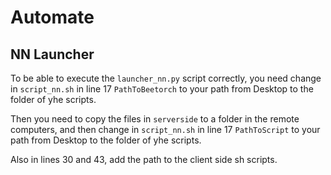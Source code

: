 # Automate 


## NN Launcher
To be able to execute the `launcher_nn.py` script correctly, you need change in `script_nn.sh` in line 17 `PathToBeetorch` to your path from Desktop to the folder of yhe scripts.

Then you need to copy the files in `serverside` to a folder in the remote computers, and then change in `script_nn.sh` in line 17 `PathToScript` to your path from Desktop to the folder of yhe scripts.

Also in lines 30 and 43, add the path to the client side sh scripts.